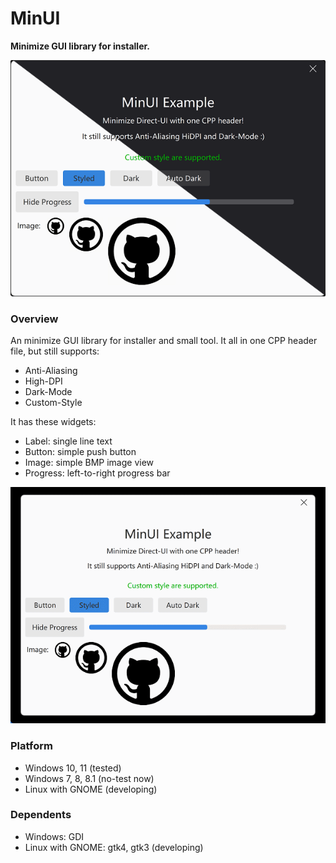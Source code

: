 # MinUI
**Minimize GUI library for installer.**



![](doc/light-dark-merge.png)



### Overview

An minimize GUI library for installer and small tool. It all in one CPP header file, but still supports:

* Anti-Aliasing
* High-DPI
* Dark-Mode
* Custom-Style



It has these widgets:

* Label: single line text
* Button: simple push button
* Image: simple BMP image view
* Progress: left-to-right progress bar



![](doc/example.gif)



### Platform

* Windows 10, 11 (tested)
* Windows 7, 8, 8.1 (no-test now)
* Linux with GNOME (developing)



### Dependents

* Windows:  GDI
* Linux with GNOME: gtk4, gtk3 (developing)